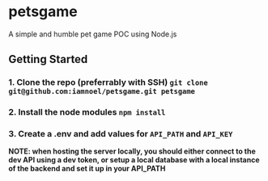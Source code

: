 # petsgame
A simple and humble pet game POC using Node.js

## Getting Started

### 1. Clone the repo (preferrably with SSH) `git clone git@github.com:iamnoel/petsgame.git petsgame`
### 2. Install the node modules `npm install` 
### 3. Create a .env and add values for `API_PATH` and `API_KEY`
**NOTE: when hosting the server locally, you should either connect to the dev API using a dev token, or setup a local database with a local instance of the backend and set it up in your API_PATH**